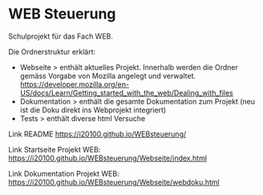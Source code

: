 # WEB Steuerung
Schulprojekt für das Fach WEB.

Die Ordnerstruktur erklärt:
* Webseite > enthält aktuelles Projekt. Innerhalb werden die Ordner gemäss Vorgabe von Mozilla angelegt und verwaltet. https://developer.mozilla.org/en-US/docs/Learn/Getting_started_with_the_web/Dealing_with_files
* Dokumentation > enthält die gesamte Dokumentation zum Projekt (neu ist die Doku direkt ins Webprojekt integriert)
* Tests > enthält diverse html Versuche

Link README https://i20100.github.io/WEBsteuerung/

Link Startseite Projekt WEB: https://i20100.github.io/WEBsteuerung/Webseite/index.html

Link Dokumentation Projekt WEB: https://i20100.github.io/WEBsteuerung/Webseite/webdoku.html
